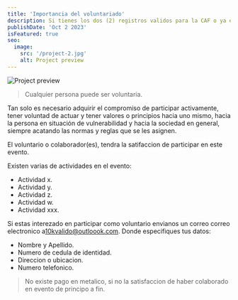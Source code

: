 ```yaml
---
title: 'Importancia del voluntariado'
description: Si tienes los dos (2) registros validos para la CAF o ya estas inscritos o no participaras, ayudanos con esta labor y asi particas en esta maravillosa actividad.
publishDate: 'Oct 2 2023'
isFeatured: true
seo:
  image:
    src: '/project-2.jpg'
    alt: Project preview
---
```


![Project preview](/project-2.jpg)

> Cualquier persona puede ser voluntaria.

Tan solo es necesario adquirir el compromiso de participar activamente, tener voluntad de actuar y tener valores o principios hacia uno mismo, hacia la persona en situación de vulnerabilidad y hacia la sociedad en general, siempre acatando las normas y reglas que se les asignen.

El voluntario o colaborador(es), tendra la satifaccion de participar en este evento.

Existen varias de actividades en el evento:

- Actividad x.
- Actividad y.
- Actividad z.
- Actividad w.
- Actividad xxx.

Si estas interezado en participar como voluntario envianos un correo correo electronico a[10kvalido@outloook.com](mailto:10kvalido@outloook.com?Subject=Estoy%20interezado%20en%20participar%20como%20voluntario%20). Donde especifiques tus datos:

- Nombre y Apellido.
- Numero de cedula de identidad.
- Direccion o ubicacion.
- Numero telefonico.

> No existe pago en metalico, si no la satisfaccion de haber colaborado en evento de principo a fin.
